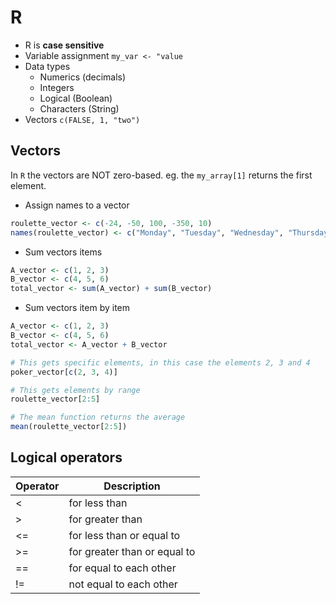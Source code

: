 # R

- R is **case sensitive**
- Variable assignment `my_var <- "value`
- Data types
  - Numerics (decimals)
  - Integers
  - Logical (Boolean)
  - Characters (String)
- Vectors `c(FALSE, 1, "two")`

## Vectors

In `R` the vectors are NOT zero-based. eg. the `my_array[1]` returns the first element.

- Assign names to a vector

```r
roulette_vector <- c(-24, -50, 100, -350, 10)
names(roulette_vector) <- c("Monday", "Tuesday", "Wednesday", "Thursday", "Friday")
```

- Sum vectors items

```r
A_vector <- c(1, 2, 3)
B_vector <- c(4, 5, 6)
total_vector <- sum(A_vector) + sum(B_vector)
```

- Sum vectors item by item

```r
A_vector <- c(1, 2, 3)
B_vector <- c(4, 5, 6)
total_vector <- A_vector + B_vector
```

```r
# This gets specific elements, in this case the elements 2, 3 and 4
poker_vector[c(2, 3, 4)]
```

```r
# This gets elements by range
roulette_vector[2:5]
```

```r
# The mean function returns the average
mean(roulette_vector[2:5])
```

## Logical operators

| Operator  | Description                   |
|-----------|-------------------------------|
| <         | for less than                 |
| >         | for greater than              |
| <=        | for less than or equal to     |
| >=        | for greater than or equal to  |
| ==        | for equal to each other       |
| !=        | not equal to each other       |
